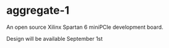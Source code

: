 # aggregate-1
An open source Xilinx Spartan 6 miniPCIe development board. 

Design will be available September 1st
